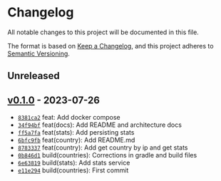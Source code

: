 # Changelog

All notable changes to this project will be documented in this file.

The format is based on [Keep a Changelog](https://keepachangelog.com/en/1.0.0/), and this project adheres to [Semantic Versioning](https://semver.org/spec/v2.0.0.html).

## Unreleased

## [v0.1.0](https://github.com/Hoseus/mercadolibre-challenge/releases/tag/v0.1.0) - 2023-07-26

- [`8381ca2`](https://github.com/Hoseus/mercadolibre-challenge/commit/8381ca2cdcc6b4b49617a7f52f3de844f80c7417) feat: Add docker compose
- [`34f94bf`](https://github.com/Hoseus/mercadolibre-challenge/commit/34f94bf10a8f6ec7fd07a0694266e03ad13bbd04) feat(docs): Add README and architecture docs
- [`ff5a7fa`](https://github.com/Hoseus/mercadolibre-challenge/commit/ff5a7fafc0ffbb9fe89418242079486ae514b17b) feat(stats): Add persisting stats
- [`6bfc9fb`](https://github.com/Hoseus/mercadolibre-challenge/commit/6bfc9fbdf16a1034a0565eea756d88e7773a66a7) feat(country): Add README.md
- [`8783337`](https://github.com/Hoseus/mercadolibre-challenge/commit/8783337ab200723538ac28231a0946c896e538a6) feat(country): Add get country by ip and get stats
- [`0b846d1`](https://github.com/Hoseus/mercadolibre-challenge/commit/0b846d13990a82e4fbae0abeb51e40f4276f24f7) build(countries): Corrections in gradle and build files
- [`6e63819`](https://github.com/Hoseus/mercadolibre-challenge/commit/6e6381908873dfdbf0a101b326788fc65cc768dc) build(stats): Add stats service
- [`e11e294`](https://github.com/Hoseus/mercadolibre-challenge/commit/e11e2944c5f81cf007050e5394ed733bd3b7d7e9) build(countries): First commit
